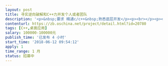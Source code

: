 ```yaml
---                
layout: post       
title: 寻实逆向破解和C++力开发个人或者团队           
description: '<p>&nbsp;要求 精通c/c++&nbsp;熟悉底层开发</p><p><br></p><p><br></p><p>&nbsp;精通逆向工程 熟练使用各种反汇编工具OD c32asm等等</p><p><br></p><p>&nbsp;熟悉游戏资源的加密解密和数据传输分析、拆解、反向等工作</p><p><br></p><p>&nbsp;能独立编写驱动，并且做到及时更新和维护。支持全系统</p><p><br></p><p><br></p><p><br></p><p>&nbsp;有网络游戏反外挂技术经验者优先</p>'     
contenturl: https://zb.oschina.net/project/detail.html?id=20780      
tags: [C++,桌面应用]            
salary: 100000-100000元          
publish_time: '已发布 4 小时'         
start_time: '2018-06-12 09:54:12'           
apply: 1                   
time_range: 1 月              
status: 招募中                  
---                 
```

